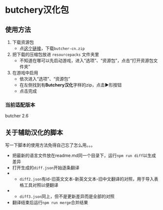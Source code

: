 # butchery汉化包

## 使用方法
1. 下载资源包
    - 点[这个链接](../../releases)，下载`butcher-cn.zip`
2. 把下载的压缩包放进 `resourcepacks` 文件夹里
    - 不知道在哪可以先启动游戏，进入“选项”、“资源包”，点击“打开资源包文件夹”
3. 在游戏中启用
    - 依次进入“选项”、“资源包”
    - 在左侧找到有**Butchery汉化**字样的zip，点击▶️形按钮
    - 点击完成

### 当前适配版本
butcher 2.6

## 关于辅助汉化的脚本
写一下脚本的使用方法免得自己忘了怎么用。。。
- 把最新的语言文件放在readme.md同一个目录下，运行`npm run diff`以生成差异
- 打开生成的`diff.json`开始逐条翻译
- - `diff2.json`有id-旧英文文本-新英文文本-旧中文翻译的对照，用于导入表格工具对照以便翻译
- - `diff3.json`同上，但不是更新差异而是全部的对照
- 翻译结束后运行`npm run merge`合并结果